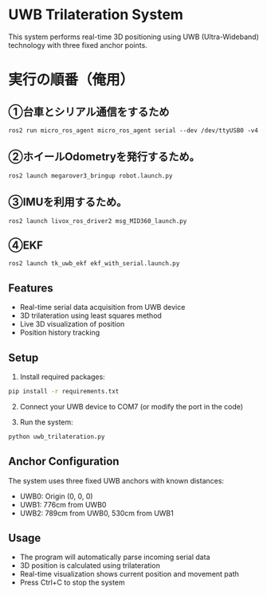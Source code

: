 # UWB Trilateration System

This system performs real-time 3D positioning using UWB (Ultra-Wideband) technology with three fixed anchor points.

# 実行の順番（俺用）
## ①台車とシリアル通信をするため
```:bash
ros2 run micro_ros_agent micro_ros_agent serial --dev /dev/ttyUSB0 -v4
```

## ②ホイールOdometryを発行するため。
```:bash
ros2 launch megarover3_bringup robot.launch.py
```

##  ③IMUを利用するため。
```:bash
ros2 launch livox_ros_driver2 msg_MID360_launch.py
```
## ④EKF
```:bash
ros2 launch tk_uwb_ekf ekf_with_serial.launch.py
```

## Features

- Real-time serial data acquisition from UWB device
- 3D trilateration using least squares method
- Live 3D visualization of position
- Position history tracking

## Setup

1. Install required packages:
```bash
pip install -r requirements.txt
```

2. Connect your UWB device to COM7 (or modify the port in the code)

3. Run the system:
```bash
python uwb_trilateration.py
```

## Anchor Configuration

The system uses three fixed UWB anchors with known distances:
- UWB0: Origin (0, 0, 0)
- UWB1: 776cm from UWB0
- UWB2: 789cm from UWB0, 530cm from UWB1

## Usage

- The program will automatically parse incoming serial data
- 3D position is calculated using trilateration
- Real-time visualization shows current position and movement path
- Press Ctrl+C to stop the system
